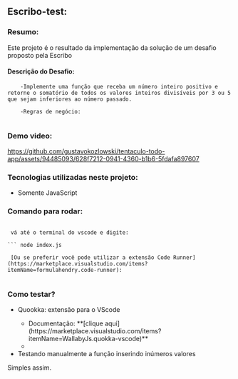 ## Escribo-test:

### Resumo:

Este projeto é o resultado da implementação da solução de um desafio proposto pela Escribo

#### Descrição do Desafio:

```
    -Implemente uma função que receba um número inteiro positivo e retorne o somatório de todos os valores inteiros divisíveis por 3 ou 5 que sejam inferiores ao número passado.

    -Regras de negócio:


```

### Demo video:

https://github.com/gustavokozlowski/tentaculo-todo-app/assets/94485093/628f7212-0941-4360-b1b6-5fdafa897607

### Tecnologias utilizadas neste projeto:

<ul>
  <li>Somente JavaScript</li>
</ul>

### Comando para rodar:

````

 vá até o terminal do vscode e digite:

``` node index.js

 [Ou se preferir você pode utilizar a extensão Code Runner](https://marketplace.visualstudio.com/items?itemName=formulahendry.code-runner):


````

### Como testar?

<ul>
  <li>Quookka: extensão para o VScode</li>
  <ul>
     <li>
    Documentação: **[clique aqui](https://marketplace.visualstudio.com/items?itemName=WallabyJs.quokka-vscode)**
      <li>
  </ul>
  <li>Testando manualmente a função inserindo inúmeros valores</li>
</ul>

Simples assim.
